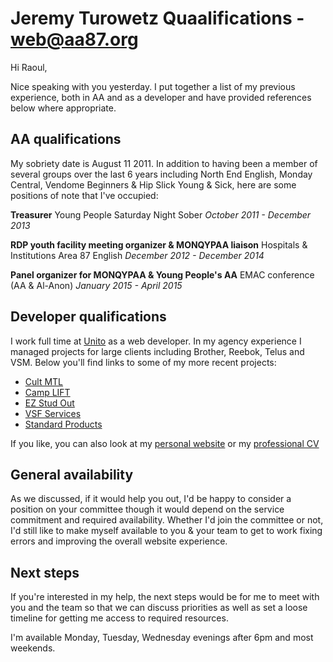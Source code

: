 # Jeremy Turowetz Quaalifications - web@aa87.org

Hi Raoul,

Nice speaking with you yesterday. I put together a list of my previous experience, both in AA and as a developer and have provided references below where appropriate.

## AA qualifications

My sobriety date is August 11 2011. In addition to having been a member of several groups over the last 6 years including North End English, Monday Central, Vendome Beginners & Hip Slick Young & Sick, here are some positions of note that I've occupied:

**Treasurer**
Young People Saturday Night Sober
_October 2011 - December 2013_

**RDP youth facility meeting organizer & MONQYPAA liaison**
Hospitals & Institutions Area 87 English
_December 2012 - December 2014_

**Panel organizer for MONQYPAA & Young People's AA**
EMAC conference (AA & Al-Anon)
_January 2015 - April 2015_

## Developer qualifications

I work full time at [Unito](https://unito.io) as a web developer. In my agency experience I managed projects for large clients including Brother, Reebok, Telus and VSM. Below you'll find links to some of my more recent projects:

- [Cult MTL](https://cultmtl.com)
- [Camp LIFT](https://camplift.com)
- [EZ Stud Out](https://ezstudout.com/)
- [VSF Services](https://www.vsfservices.ca/)
- [Standard Products](http://www.standardpro.com/)

If you like, you can also look at my [personal website](https://jerturowetz.github.io/) or my [professional CV](https://jerturowetz.github.io/cv.html)

## General availability

As we discussed, if it would help you out, I'd be happy to consider a position on your committee though it would depend on the service commitment and required availability. Whether I'd join the committee or not, I'd still like to make myself available to you & your team to get to work fixing errors and improving the overall website experience.

## Next steps

If you're interested in my help, the next steps would be for me to meet with you and the team so that we can discuss priorities as well as set a loose timeline for getting me access to required resources.

I'm available Monday, Tuesday, Wednesday evenings after 6pm and most weekends.

